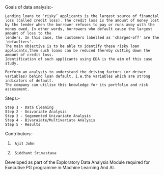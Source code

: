 Goals of data analysis:-

	Lending loans to ‘risky’ applicants is the largest source of financial loss (called credit loss). The credit loss is the amount of money lost
	by the lender when the borrower refuses to pay or runs away with the money owed. In other words, borrowers who default cause the largest amount of loss to the
	lenders. In this case, the customers labelled as 'charged-off' are the 'defaulters'.
	The main objective is to be able to identify these risky loan applicants,then such loans can be reduced thereby cutting down the amount of credit loss.
	Identification of such applicants using EDA is the aim of this case study.
	
	Perform an analysis to understand the driving factors (or driver variables) behind loan default, i.e.the variables which are strong indicators of default.
	The company can utilise this knowledge for its portfolio and risk assessment.



Steps:-

	Step 1 - Data Cleaning
	Step 2 - Univariate Analysis
	Step 3 - Segemented Univariate Analysis
	Step 4 - Bivaraiate/Multivariate Analysis
	Step 5 - Results



Contributors:-
1.		Ajit John
2.		Siddhant Srivastava

Developed as part of the Exploratory Data Analysis Module required for Executive PG programme in Machine Learning And AI.
